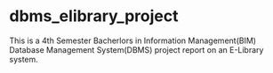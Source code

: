 # dbms_elibrary_project
This is a 4th Semester Bacherlors in Information Management(BIM) Database Management System(DBMS) project report on an E-Library
system.
